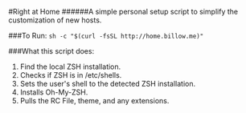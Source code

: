 #Right at Home
######A simple personal setup script to simplify the customization of new hosts.

###To Run:
`sh -c "$(curl -fsSL http://home.billow.me)"`

###What this script does:
1. Find the local ZSH installation.
2. Checks if ZSH is in /etc/shells.
3. Sets the user's shell to the detected ZSH installation.
4. Installs Oh-My-ZSH.
5. Pulls the RC File, theme, and any extensions.
